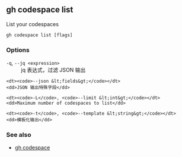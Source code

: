 

## gh codespace list

List your codespaces

```
gh codespace list [flags]
```

### Options


<dl class="flags">
	<dt><code>-q</code>, <code>--jq &lt;expression&gt;</code></dt>
	<dd>jq 表达式，过滤 JSON 输出</dd>

	<dt><code>--json &lt;fields&gt;</code></dt>
	<dd>JSON 输出特殊字段</dd>

	<dt><code>-L</code>, <code>--limit &lt;int&gt;</code></dt>
	<dd>Maximum number of codespaces to list</dd>

	<dt><code>-t</code>, <code>--template &lt;string&gt;</code></dt>
	<dd>模板化输出</dd>
</dl>


### See also

* [gh codespace](./gh_codespace)
